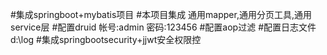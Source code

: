 #集成springboot+mybatis项目
#本项目集成 通用mapper,通用分页工具,通用service层
#配置druid 帐号:admin 密码:123456
#配置aop过滤
#配置日志文件d:\log
#集成springbootsecurity+jjwt安全权限控

